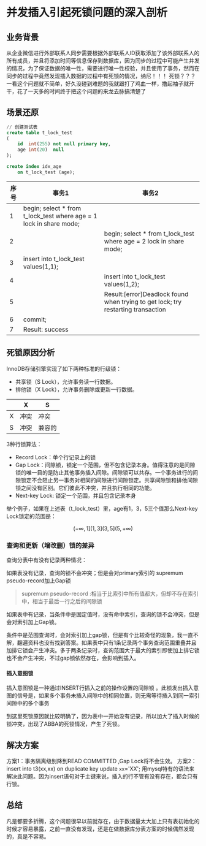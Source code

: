 # 并发插入引起死锁问题的深入剖析

## 业务背景

从企业微信进行外部联系人同步需要根据外部联系人ID获取添加了该外部联系人的所有成员，并且将添加时间等信息保存到数据库，因为同步的过程中可能产生并发的情况，为了保证数据的唯一性，需要进行唯一性校验，并且使用了事务，然而在同步的过程中竟然发现插入数据的过程中有死锁的情况，纳尼！！！ 死锁？？？一看这个问题就不简单，好久没碰到难题的我就跟打了鸡血一样，撸起袖子就开干，花了一天多的时间终于把这个问题的来龙去脉搞清楚了

## 场景还原

```sql
// 创建测试表
create table t_lock_test
(
    id  int(255) not null primary key,
    age int(20)  null
);

create index idx_age
    on t_lock_test (age);

```

|序号|事务1|事务2|
|---|---|---|
|1|begin; select * from t_lock_test where age = 1 lock in share mode; ||
|2||begin; select * from t_lock_test where age = 2 lock in share mode;|
|3|insert into t_lock_test values(1,1);||
|4||insert into t_lock_test values(1,2);|
|5||Result:[error]Deadlock found when trying to get lock; try restarting transaction|
|6|commit; ||
|7|Result: success|

## 死锁原因分析

InnoDB存储引擎实现了如下两种标准的行级锁：

- 共享锁（S Lock），允许事务读一行数据。
- 排他锁（X Lock），允许事务删除或更新一行数据。

| |X|S|
|---|---|---|
X|冲突|冲突|
S|冲突|兼容的|

3种行锁算法：

- Record Lock：单个行记录上的锁
- Gap Lock：间隙锁，锁定一个范围，但不包含记录本身。值得注意的是间隙锁的唯一目的是防止其他事务插入间隙。间隙锁可以共存。一个事务进行的间隙锁定不会阻止另一事务对相同的间隙进行间隙锁定。共享间隙锁和排他间隙锁之间没有区别。它们彼此不冲突，并且执行相同的功能。
- Next-key Lock: 锁定一个范围，并且包含记录本身

举个例子，如果在上述表（t_lock_test）里，age有1，3，5三个值那么Next-key Lock锁定的范围是：

```math
(-∞,1]
(1,3]
(3,5]
(5,+∞)
```

### 查询和更新（增改删）锁的差异

查询分表中有没有记录两种情况：

如果表没有记录，查询的锁不会冲突；但是会对primary索引的 supremum pseudo-record加上Gap锁

> supremum pseudo-record :相当于比索引中所有值都大，但却不存在索引中，相当于最后一行之后的间隙锁

如果表中有记录，当条件中是固定值时，没有命中索引，查询的锁不会冲突，但是会对索引加上Gap锁。

条件中是范围查询时，会对索引加上gap锁，但是有个比较奇怪的现象，我一直不解，翻遍资料也没有找到答案。如果表中只有1条记录两个事务查询范围重叠并且加排它锁会产生冲突。多于两条记录时，查询范围大于最大的索引即使加上排它锁也不会产生冲突，不过gap锁依然存在，会影响到插入。

#### 插入意图锁

插入意图锁是一种通过INSERT行插入之前的操作设置的间隙锁 。此锁发出插入意图的信号是，如果多个事务未插入间隙中的相同位置，则无需等待插入到同一索引间隙中的多个事务

到这里死锁原因就比较明确了，因为表中一开始没有记录，所以加大了插入时候的锁冲突，出现了ABBA的死锁情况，产生了死锁。

## 解决方案

方案1：事务隔离级别降到READ COMMITTED ,Gap Lock将不会生效。
方案2：insert into t3(xx,xx) on duplicate key update `xx`='XX';
用mysql特有的语法来解决此问题。因为insert语句对于主键来说，插入的行不管有没有存在，都会只有行锁。

## 总结

凡是都要多折腾，这个问题很早以前就存在，由于数据量太大加上只有表初始化的时候才容易暴露，之前一直没有发现，还是在做数据库分表方案的时候偶然发现的，真是不容易。
